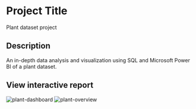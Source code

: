 # Project Title

Plant dataset project

## Description

An in-depth data analysis and visualization using SQL and Microsoft Power BI of a plant dataset.

## View interactive report  

![plant-dashboard](https://github.com/Salumpharesy/data-analysis-projects/assets/105717610/2ae22ed4-be30-42a1-90b2-7d95a06c2e34)
![plant-overview](https://github.com/Salumpharesy/data-analysis-projects/assets/105717610/12270967-468a-4880-8d6d-3da7edb85922)

